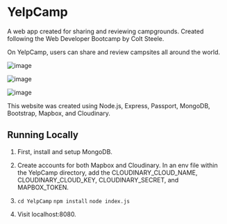 # YelpCamp
A web app created for sharing and reviewing campgrounds. Created following the Web Developer Bootcamp by Colt Steele.

On YelpCamp, users can share and review campsites all around the world.  

![image](https://github.com/jchionak/YelpCamp/assets/74999083/aac4bacc-57ff-4657-b4ef-b2814f4b0b6a)

![image](https://github.com/jchionak/YelpCamp/assets/74999083/86306601-4659-4039-ac36-06b74ef739b1)

![image](https://github.com/jchionak/YelpCamp/assets/74999083/3849af2d-178d-4287-a458-4477a7ca7162)

This website was created using Node.js, Express, Passport, MongoDB, Bootstrap, Mapbox, and Cloudinary.

## Running Locally

1. First, install and setup MongoDB.

2. Create accounts for both Mapbox and Cloudinary. In an env file within the YelpCamp directory, add the CLOUDINARY_CLOUD_NAME, CLOUDINARY_CLOUD_KEY, CLOUDINARY_SECRET, and MAPBOX_TOKEN. 

3. `cd YelpCamp` `npm install` `node index.js`

4. Visit localhost:8080.
